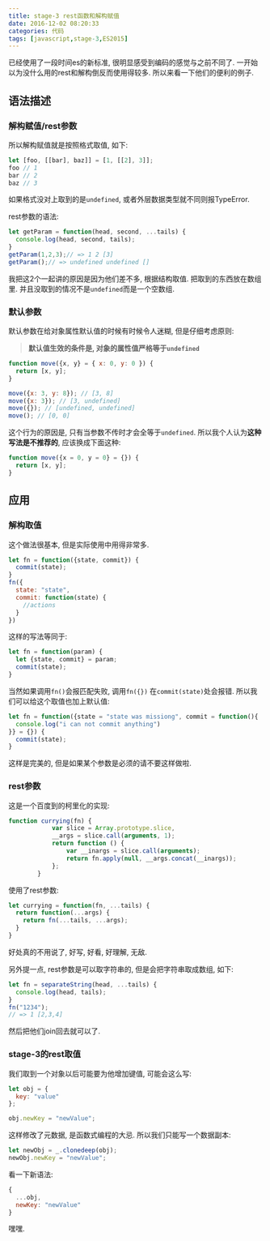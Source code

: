 ```yaml
---
title: stage-3 rest函数和解构赋值
date: 2016-12-02 08:20:33
categories: 代码
tags: [javascript,stage-3,ES2015]
---
```

已经使用了一段时间es的新标准, 很明显感受到编码的感觉与之前不同了. 一开始以为没什么用的rest和解构倒反而使用得较多. 所以来看一下他们的便利的例子.

<!--more-->

## 语法描述

### 解构赋值/rest参数

所以解构赋值就是按照格式取值, 如下:

```js
let [foo, [[bar], baz]] = [1, [[2], 3]];
foo // 1
bar // 2
baz // 3
```

如果格式没对上取到的是`undefined`, 或者外层数据类型就不同则报TypeError.

rest参数的语法:

```js
let getParam = function(head, second, ...tails) {
  console.log(head, second, tails);
}
getParam(1,2,3);// => 1 2 [3]
getParam();// => undefined undefined []
```

我把这2个一起讲的原因是因为他们差不多, 根据结构取值. 把取到的东西放在数组里. 并且没取到的情况不是`undefined`而是一个空数组.

### 默认参数

默认参数在给对象属性默认值的时候有时候令人迷糊, 但是仔细考虑原则:

> **默认值生效的条件是, 对象的属性值严格等于`undefined`**

```js
function move({x, y} = { x: 0, y: 0 }) {
  return [x, y];
}

move({x: 3, y: 8}); // [3, 8]
move({x: 3}); // [3, undefined]
move({}); // [undefined, undefined]
move(); // [0, 0]
```

这个行为的原因是, 只有当参数不传时才会全等于`undefined`. 所以我个人认为**这种写法是不推荐的**, 应该换成下面这种:

```js
function move({x = 0, y = 0} = {}) {
  return [x, y];
}
```

## 应用

### 解构取值

这个做法很基本, 但是实际使用中用得非常多. 

```js
let fn = function({state, commit}) {
  commit(state);
}
fn({
  state: "state",
  commit: function(state) {
    //actions
  }
})
```

这样的写法等同于: 

```js
let fn = function(param) {
  let {state, commit} = param;
  commit(state);
}
```

当然如果调用`fn()`会报匹配失败, 调用`fn({})` 在`commit(state)`处会报错. 所以我们可以给这个取值也加上默认值:

```js
let fn = function({state = "state was missiong", commit = function(){
  console.log("i can not commit anything")
}} = {}) {
  commit(state);
}
```

这样是完美的, 但是如果某个参数是必须的请不要这样做啦. 

### rest参数

这是一个百度到的柯里化的实现:

```js
function currying(fn) {
            var slice = Array.prototype.slice,
            __args = slice.call(arguments, 1);
            return function () {
                var __inargs = slice.call(arguments);
                return fn.apply(null, __args.concat(__inargs));
            };
        }
```

使用了rest参数:

```js
let currying = function(fn, ...tails) {
  return function(...args) {
    return fn(...tails, ...args);
  }
}
```

好处真的不用说了, 好写, 好看, 好理解, 无敌.

另外提一点, rest参数是可以取字符串的, 但是会把字符串取成数组, 如下:

```js
let fn = separateString(head, ...tails) {
  console.log(head, tails);
}
fn("1234");
// => 1 [2,3,4]
```

然后把他们join回去就可以了.

### stage-3的rest取值

我们取到一个对象以后可能要为他增加键值, 可能会这么写:

```js
let obj = {
  key: "value"
};
```

```js
obj.newKey = "newValue";
```

这样修改了元数据, 是函数式编程的大忌. 所以我们只能写一个数据副本:

```js
let newObj = _.clonedeep(obj);
newObj.newKey = "newValue";
```

看一下新语法:

```js
{
  ...obj,
  newKey: "newValue"
}
```

嘿嘿.